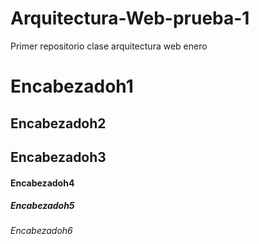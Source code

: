 # Arquitectura-Web-prueba-1
Primer repositorio clase arquitectura web enero
# Encabezadoh1
## Encabezadoh2
## Encabezadoh3
#### Encabezadoh4
##### Encabezadoh5
###### Encabezadoh6
